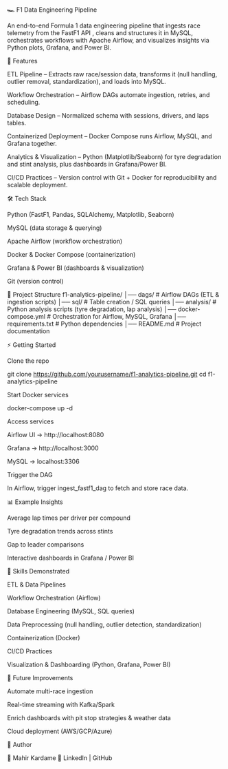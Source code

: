 🏎️ F1 Data Engineering Pipeline

An end-to-end Formula 1 data engineering pipeline that ingests race telemetry from the FastF1 API
, cleans and structures it in MySQL, orchestrates workflows with Apache Airflow, and visualizes insights via Python plots, Grafana, and Power BI.

🚀 Features

ETL Pipeline – Extracts raw race/session data, transforms it (null handling, outlier removal, standardization), and loads into MySQL.

Workflow Orchestration – Airflow DAGs automate ingestion, retries, and scheduling.

Database Design – Normalized schema with sessions, drivers, and laps tables.

Containerized Deployment – Docker Compose runs Airflow, MySQL, and Grafana together.

Analytics & Visualization – Python (Matplotlib/Seaborn) for tyre degradation and stint analysis, plus dashboards in Grafana/Power BI.

CI/CD Practices – Version control with Git + Docker for reproducibility and scalable deployment.

🛠️ Tech Stack

Python (FastF1, Pandas, SQLAlchemy, Matplotlib, Seaborn)

MySQL (data storage & querying)

Apache Airflow (workflow orchestration)

Docker & Docker Compose (containerization)

Grafana & Power BI (dashboards & visualization)

Git (version control)

📂 Project Structure
f1-analytics-pipeline/
│── dags/                  # Airflow DAGs (ETL & ingestion scripts)
│── sql/                   # Table creation / SQL queries
│── analysis/              # Python analysis scripts (tyre degradation, lap analysis)
│── docker-compose.yml     # Orchestration for Airflow, MySQL, Grafana
│── requirements.txt       # Python dependencies
│── README.md              # Project documentation

⚡ Getting Started

Clone the repo

git clone https://github.com/yourusername/f1-analytics-pipeline.git
cd f1-analytics-pipeline


Start Docker services

docker-compose up -d


Access services

Airflow UI → http://localhost:8080

Grafana → http://localhost:3000

MySQL → localhost:3306

Trigger the DAG

In Airflow, trigger ingest_fastf1_dag to fetch and store race data.

📊 Example Insights

Average lap times per driver per compound

Tyre degradation trends across stints

Gap to leader comparisons

Interactive dashboards in Grafana / Power BI

🎯 Skills Demonstrated

ETL & Data Pipelines

Workflow Orchestration (Airflow)

Database Engineering (MySQL, SQL queries)

Data Preprocessing (null handling, outlier detection, standardization)

Containerization (Docker)

CI/CD Practices

Visualization & Dashboarding (Python, Grafana, Power BI)

🚦 Future Improvements

Automate multi-race ingestion

Real-time streaming with Kafka/Spark

Enrich dashboards with pit stop strategies & weather data

Cloud deployment (AWS/GCP/Azure)

📌 Author

👤 Mahir Kardame
🔗 LinkedIn
 | GitHub
